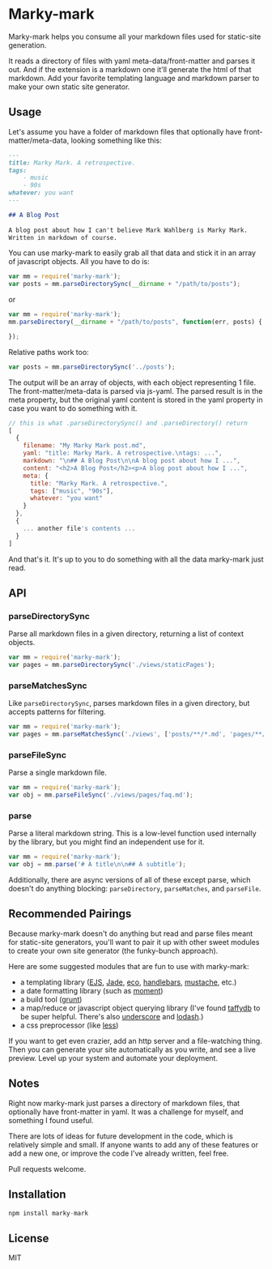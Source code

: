 # Marky-mark

Marky-mark helps you consume all your markdown files used for static-site generation. 

It reads a directory of files with yaml meta-data/front-matter and parses it out. 
And if the extension is a markdown one it'll generate the html of that markdown. 
Add your favorite templating language and markdown parser to make your own static site generator. 

## Usage

Let's assume you have a folder of markdown files that optionally have front-matter/meta-data, looking something like this:

```markdown
--- 
title: Marky Mark. A retrospective.
tags:
	- music
	- 90s
whatever: you want
---

## A Blog Post
 
A blog post about how I can't believe Mark Wahlberg is Marky Mark. 
Written in markdown of course.
```

You can use marky-mark to easily grab all that data and stick it in an array of javascript objects. 
All you have to do is:

```javascript
var mm = require('marky-mark');
var posts = mm.parseDirectorySync(__dirname + "/path/to/posts");
```

or

```javascript
var mm = require('marky-mark');
mm.parseDirectory(__dirname + "/path/to/posts", function(err, posts) {

});
```

Relative paths work too:

```javascript
var posts = mm.parseDirectorySync('../posts');
```

The output will be an array of objects, with each object representing 1 file. 
The front-matter/meta-data is parsed via js-yaml. 
The parsed result is in the meta property, but the original yaml content is stored in the yaml property in case you want to do something with it.

```javascript
// this is what .parseDirectorySync() and .parseDirectory() return
[
  {
    filename: "My Marky Mark post.md",
    yaml: "title: Marky Mark. A retrospective.\ntags: ...",
    markdown: "\n## A Blog Post\n\nA blog post about how I ...",
    content: "<h2>A Blog Post</h2><p>A blog post about how I ...",
    meta: {
      title: "Marky Mark. A retrospective.",
      tags: ["music", "90s"],
      whatever: "you want"
    }
  },
  {
    ... another file's contents ...
  }
]
```

And that's it. It's up to you to do something with all the data marky-mark just read.

## API

### parseDirectorySync

Parse all markdown files in a given directory, returning a list of context objects.

```javascript
var mm = require('marky-mark');
var pages = mm.parseDirectorySync('./views/staticPages');
```

### parseMatchesSync

Like `parseDirectorySync`, parses markdown files in a given directory, but accepts patterns for filtering.

```javascript
var mm = require('marky-mark');
var pages = mm.parseMatchesSync('./views', ['posts/**/*.md', 'pages/**/*.md', '!**/README.md']);
```

### parseFileSync

Parse a single markdown file.

```javascript
var mm = require('marky-mark');
var obj = mm.parseFileSync('./views/pages/faq.md');
```

### parse

Parse a literal markdown string. This is a low-level function used internally by the library, but you might find an independent use for it.

```javascript
var mm = require('marky-mark');
var obj = mm.parse('# A title\n\n## A subtitle');
```

Additionally, there are async versions of all of these except parse, which doesn't do anything blocking: `parseDirectory`, `parseMatches`, and `parseFile`.

## Recommended Pairings

Because marky-mark doesn't do anything but read and parse files meant for static-site generators, you'll want to pair it up with other sweet modules to create your own site generator (the funky-bunch approach).

Here are some suggested modules that are fun to use with marky-mark:

- a templating library ([EJS](https://github.com/visionmedia/ejs), [Jade](https://github.com/visionmedia/jade), [eco](https://github.com/sstephenson/eco), [handlebars](https://github.com/wycats/handlebars.js), [mustache](https://github.com/janl/mustache.js), etc.)
- a date formatting library (such as [moment](https://github.com/moment/moment))
- a build tool ([grunt](https://github.com/gruntjs/grunt))
- a map/reduce or javascript object querying library (I've found [taffydb](https://github.com/typicaljoe/taffydb) to be super helpful. There's also [underscore](https://github.com/jashkenas/underscore) and [lodash](https://github.com/lodash/lodash).)
- a css preprocessor (like [less](https://github.com/less/less.js))

If you want to get even crazier, add an http server and a file-watching thing. 
Then you can generate your site automatically as you write, and see a live preview.
Level up your system and automate your deployment.


## Notes

Right now marky-mark just parses a directory of markdown files, that optionally have front-matter in yaml. 
It was a challenge for myself, and something I found useful.

There are lots of ideas for future development in the code, which is relatively simple and small. 
If anyone wants to add any of these features or add a new one, or improve the code I've already written, feel free. 

Pull requests welcome.


## Installation

```javascript
npm install marky-mark
```


## License 

MIT
